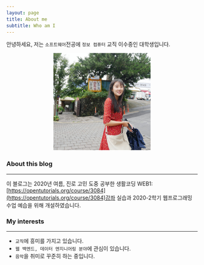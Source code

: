 ```yaml
---
layout: page
title: About me
subtitle: Who am I
---
```


안녕하세요, 저는 `소프트웨어`전공에 `정보 컴퓨터` 교직 이수중인 대학생입니다. 


<div style="text-align: center;">
<img src="https://raw.githubusercontent.com/s2uyeoii/s2uyeoii.github.io/master/assets/img/KakaoTalk_20200913_024935483.jpg" style="zoom:25%;" /> </div>

### About this blog

------

이 블로그는 2020년 여름, 진로 고민 도중 공부한 생활코딩 WEB1: [https://opentutorials.org/course/3084](https://opentutorials.org/course/3084)강좌 실습과 2020-2학기 웹프로그래밍 수업 예습을 위해 개설하였습니다.  

### My interests

------

- `교직`에 흥미를 가지고 있습니다.
-  `웹 백엔드, 데이터 엔지니어링 분야`에 관심이 있습니다.
- `음악`을 취미로 꾸준히 하는 중입니다. 


